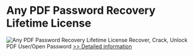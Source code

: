 # Any PDF Password Recovery Lifetime License
![Any PDF Password Recovery Lifetime License](https://mycommerce.akamaized.net/api/pimages/P300995992/BIG/300995992.PNG)
Recover, Crack, Unlock PDF User/Open Password
[>> Detailed information](https://secure.shareit.com/shareit/product.html?productid=300995992&affiliateid=200057808)